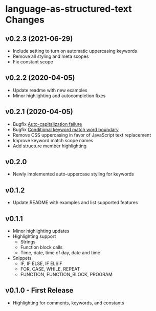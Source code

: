 # language-as-structured-text Changes

## v0.2.3 (2021-06-29)
- Include setting to turn on automatic uppercasing keywords
- Remove all styling and meta scopes
- Fix constant scope

## v0.2.2 (2020-04-05)
* Update readme with new examples
* Minor highlighting and autocompletion fixes

## v0.2.1 (2020-04-05)
* Bugfix [Auto-capitalization failure](https://github.com/tmatijevich/language-as-structured-text/issues/2)
* Bugfix [Conditional keyword match word boundary](https://github.com/tmatijevich/language-as-structured-text/issues/1)
* Remove CSS uppercasing in favor of JavaScript text replacement
* Improve keyword match scope names
* Add structure member highlighting

## v0.2.0
* Newly implemented auto-uppercase styling for keywords

## v0.1.2
* Update README with examples and list supported features

## v0.1.1 
* Minor highlighting updates
* Highlighting support
	* Strings
	* Function block calls
	* Time, date, time of day, date and time
* Snippets
	* IF, IF ELSE, IF ELSIF
	* FOR, CASE, WHILE, REPEAT
	* FUNCTION, FUNCTION_BLOCK, PROGRAM

## v0.1.0 - First Release
* Highlighting for comments, keywords, and constants
